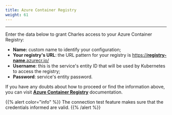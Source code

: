 ```yaml
---
title: Azure Container Registry
weight: 61
---
```


---

Enter the data below to grant Charles access to your Azure Container Registry:

* **Name:** custom name to identify your configuration;
* **Your registry's URL**: the URL pattern for your registry is [https://**registry-name**.azurecr.io/](https://registry_name.azurecr.io/)
* **Username**: this is the service's entity ID that will be used by Kubernetes to access the registry;
* **Password**: service's entity password.

If you have any doubts about how to proceed or find the information above, you can visit [**Azure Container Registry**](https://docs.microsoft.com/en-us/azure/container-registry/container-registry-concepts) documentation.

{{% alert color="info" %}}
The connection test feature makes sure that the credentials informed are valid.
{{% /alert %}}
